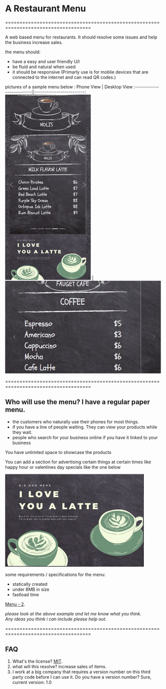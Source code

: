 # A Restaurant Menu
====================================================================================

A web based menu for restaurants.  It should resolve some issues and help the business increase sales.

the menu should:

- have a easy and user friendly U/I
- be fluid and natural when used
- it should be responsive (Primarly use is for moblie devices that are connected to the internet and can read QR codes.)

</hr>

pictures of a sample menu below :
Phone View             |  Desktop View
:-------------------------:|:-------------------------:
<img src="_menus.html.png" alt="view of menu" title="phone view" height="600"/>  |  <img src="desktop_menus.html.png" alt="view of menu 2" title="phone view" height="300"/>


====================================================================================
## Who will use the menu? I have a regular paper menu.

- the customers who naturally use their phones for most things.
- if you have a line of people waiting. They can view your products while they wait.
- people who search for your business online if you have it linked to your business

You have unlimited space to showcase the products 

You can add a section for advertising certain things at certain times like happy hour or valentines day specials like the one below

<img src="menuItems/adSectionanim.png" alt="view of menu 2" title="phone view" height="300"/>

<br>

some requirements / specifications for the menu:
- statically created
- under 8MB in size
- fastload time 

</hr>

[Menu - 2](https://novaxiophi.github.io/restaurantMenu/).



_please look at the above example and let me know what you think. <br> Any ideas you think i can include please help out._

====================================================================================
## FAQ

1. What's the license? 
    [MIT](http://en.wikipedia.org/wiki/MIT_License).
2. what will this resolve?
    increase sales of items.
3. I work at a big company that requires a version number on this third party code before I can use it. Do you have a version number?
    Sure, current version: 1.0
